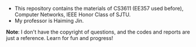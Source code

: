 * This repository contains the materials of CS3611 (EE357 used before), Computer Networks, IEEE Honor Class of SJTU.
* My professor is Haiming Jin.

**Note**: I don't have the copyright of questions, and the codes and reports are just a reference. Learn for fun and progress!
